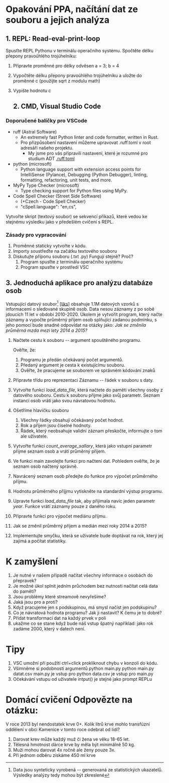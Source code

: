 # Opakování PPA, načítání dat ze souboru a jejich analýza

## 1. REPL: Read-eval-print-loop

Spusťte REPL Pythonu v terminálu operačního systému. Spočtěte délku přepony pravoúhlého trojúhelníku:

1. Připravte proměnné pro délky odvěsen a = 3; b = 4
2. Vypočtěte délku přepony pravoúhlého trojúhelníku a uložte do proměnné c
   (použijte sqrt z modulu math)
3. Vypište hodnotu c

   ## 2. CMD, Visual Studio Code

### Doporučené balíčky pro VSCode

- ruff (Astral Software)
  - An extremely fast Python linter and code formatter, written in Rust.
  - Pro přizpůsobení nastavení můžeme upravovat .ruff.toml v root adresáři našeho projektu.
    - My jsme pro vás připravili nastavení, které je rozumné pro studium ADT [.ruff.toml](.ruff.toml)
- python (microsoft)
  - Python language support with extension access points for IntelliSense (Pylance), Debugging (Python Debugger), linting, formatting, refactoring, unit tests, and more.
- MyPy Type Checker (microsoft)
  - Type checking support for Python files using MyPy.
- Code Spell Checker (Street Side Software)
  - (+Czech - Code Spell Checker)
  - "cSpell.language": "en,cs",

Vytvořte skript (textový soubor) se sekvencí příkazů, které vedou ke stejnému výsledku jako v předešlém cvičení s REPL.

### Zásady pro vypracování

1. Proměnné staticky vytvořte v kódu.
2. Importy soustřeďte na začátku textového souboru
3. Diskutujte příponu souboru (.txt .py) Fungují stejně? Proč?
    1. Program spusťte z terminálu operačního systému
    2. Program spusťte v prostředí VSC


## 3. Jednoduchá aplikace pro analýzu databáze osob

Vstupující datový soubor[^1] [[liks]](https://liks.fav.zcu.cz/adt/exam/service/download-data?filename=data-salaries-years-100Ksh.csv) obsahuje 1.1M datových vzorků s informacemi o sledované skupině osob. Data nesou záznamy z po sobě jdoucích 11 let v období 2010-2020. 
Úkolem je vytvořit program, který načte záznamy a vypočte průměrný příjem osob splňující zadanou podmínku, s
jeho pomocí bude snadné odpovídat na otázky jako:
_Jak se změnila průměrná mzda mezi lety 2014 a 2015?_

[^1]: Data jsou synteticky vyrobená -- generovaná ze statistických ukazatelů. Výsledky analýzy tedy mohou být zkreslené

1. Načtete cestu k souboru -- argument spouštěného programu.

   Ověřte, že:
    1. Programu je předán očekávaný počet argumentů.
    2. Předaný argument je cesta k existujícímu souboru.
    3. Ověřte, že pracujeme se souborem ve správném kódování znaků

2. Připravte třídu pro reprezentaci Záznamu -- řádek v souboru s daty.
3. Vytvořte funkci _load\_data\_file_, která načtete do paměti všechny osoby z datového souboru. Cestu k souboru
      přijme jako svůj parametr. Seznam instancí osob vrátí jako svou návratovou hodnotu.

4. Ošetříme hlavičku souboru
      1. Všechny řádky obsahují očekávaný počet hodnot.
      2. Rok a příjem jsou číselné hodnoty.
      3. Řádek, který neobsahuje validní záznam přeskočte, informujte o tom ale uživatele.
5. Vytvořte funkci _count\_average\_sallary_, která jako vstupní parametr přijme seznam osob a vrátí průměrný
   příjem.
6. Ve funkci main zavolejte funkci pro načtení dat. Pohledem ověřte, že je seznam osob načtený správně.
7. Navrácený seznam osob předejte do funkce pro výpočet průměrného příjmu.
8. Hodnotu průměrného příjjmu vytiskněte na standardní výstup programu.
9. Upravte funkci _load\_data\_file_ tak, aby přijimala navíc jeden parametr $year$. Funkce vrátí záznamy
   pouze z daného roku.
10. Připravte funkci pro výpočet mediánu příjmu.

11. Jak se změnil průměrný příjem a medián mezi roky 2014 a 2015?
12. Implementujte smyčku, která se uživatele bude doptávat na rok, který jej zajímá a počítat statistiky. 

# K zamyšlení

1. Je nutné v našem případě načítat všechny informace o osobách do přepravek?
2. Je možné úkol splnit jedním průchodem bez nutnosti načítat celá data do paměti?
3. Jsou problémy které streamově nevyřešíme?
4. Jaká jsou pro a proti? 
5. Když pracujeme jen s podskupinou, má smysl načíst jen podskupinu?
6. Co je návratová hodnota programu? Jak ji nastavit? K čemu je to dobré?
7. Přidat transformaci dat na každý prvek v poli
8. ukažme co se stane když bude náš vstup špatný například: jako rok zadáme 2000, který v datech není.

# Tipy

1. VSC umožní při použití ctrl+click prokliknout chybu v konzoli do kódu.
2. Všimněme si podobnosti argumentů python main.py python main.py datat.csv main.py je vstup pro python data.csv je
   vstup pro main.py
3. Očekávání vstupu od uživatele intput() je stejné jako prompt REPLu

# Domácí cvičení Odpovězte na otázku:
V roce 2013 byl nendostatek krve 0+. Kolik litrů krve mohlo transfúzní oddělení v obci Kamenice v tomto roce odebrat od lidí?
   1. Darovat krev může každý muž či žena ve věku 18-65 let.
   2. Tělesná hmotnost dárce krve by měla být minimálně 50 kg.
   3. Muži mohou darovat 4x ročně ale ženy pouze 3x.
   4. Při jednom odběru získáme 450 ml krve

